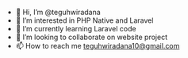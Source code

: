 - 👋 Hi, I’m @teguhwiradana
- 👀 I’m interested in PHP Native and Laravel
- 🌱 I’m currently learning Laravel code
- 💞️ I’m looking to collaborate on website project
- 📫 How to reach me teguhwiradana10@gmail.com

<!---
teguhwiradana/teguhwiradana is a ✨ special ✨ repository because its `README.md` (this file) appears on your GitHub profile.
You can click the Preview link to take a look at your changes.
--->
